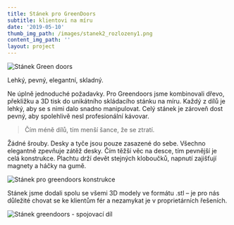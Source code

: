 ```yaml
---
title: Stánek pro GreenDoors
subtitle: klientovi na míru
date: '2019-05-10'
thumb_img_path: /images/stanek2_rozlozeny1.png
content_img_path: ''
layout: project
---
```

![Stánek Green doors](/images/img_20190430_152425.jpg "Stánek na čarodějnicích 2019 na Pankráci")

Lehký, pevný, elegantní, skladný.

Ne úplně jednoduché požadavky. Pro Greendoors jsme kombinovali dřevo, překližku a 3D tisk do unikátního skládacího stánku na míru. Každý z dílů je lehký, aby se s nimi dalo snadno manipulovat. Celý stánek je zároveň dost pevný, aby spolehlivě nesl profesionální kávovar.

> Čím méně dílů, tím menší šance, že se ztratí.

Žádné šrouby. Desky a tyče jsou pouze zasazené do sebe. Všechno elegantně zpevňuje zátěž desky. Čím těžší věc na desce, tím pevnější je celá konstrukce. Plachtu drží devět stejných kloboučků, napnutí zajišťují magnety a háčky na gumě.

![Stánek pro greendoors konstrukce](/images/img_0517.jpg "Elegantní kombinace dřeva a 3D tištěných dílů")

Stánek jsme dodali spolu se všemi 3D modely ve formátu .stl – je pro nás důležité chovat se ke klientům fér a nezamykat je v proprietárních řešeních.

![Stánek greendoors - spojovací díl](/images/gd2.jpg "3D tisk jednoho ze spojovacích dílů na Průša i3 mk3")
